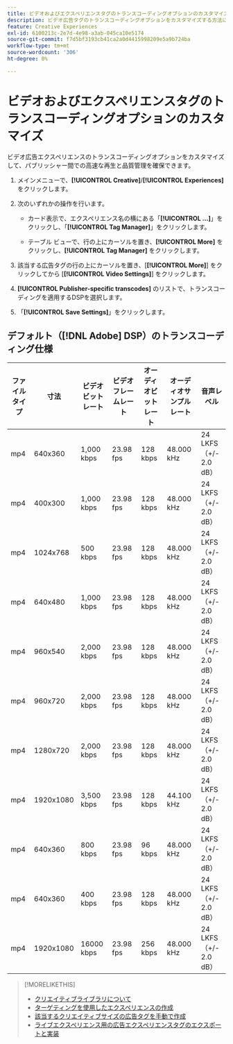 ```yaml
---
title: ビデオおよびエクスペリエンスタグのトランスコーディングオプションのカスタマイズ
description: ビデオ広告タグのトランスコーディングオプションをカスタマイズする方法について説明します。
feature: Creative Experiences
exl-id: 6100213c-2e7d-4e98-a3ab-045ca10e5174
source-git-commit: f7d5bf3193cb41ca2a0d4415998209e5a9b724ba
workflow-type: tm+mt
source-wordcount: '306'
ht-degree: 0%

---
```


# ビデオおよびエクスペリエンスタグのトランスコーディングオプションのカスタマイズ

ビデオ広告エクスペリエンスのトランスコーディングオプションをカスタマイズして、パブリッシャー間での高速な再生と品質管理を確保できます。

1. メインメニューで、**[!UICONTROL Creative]**/**[!UICONTROL Experiences]** をクリックします。

1. 次のいずれかの操作を行います。

   * カード表示で、エクスペリエンス名の横にある「**[!UICONTROL ...]**」をクリックし、「**[!UICONTROL Tag Manager]**」をクリックします。

   * テーブル ビューで、行の上にカーソルを置き、**[!UICONTROL More]** をクリックし、**[!UICONTROL Tag Manager]** をクリックします。

1. 該当する広告タグの行の上にカーソルを置き、[**[!UICONTROL More]**] をクリックしてから [**[!UICONTROL Video Settings]**] をクリックします。

1. **[!UICONTROL Publisher-specific transcodes]** のリストで、トランスコーディングを適用するDSPを選択します。

1. 「**[!UICONTROL Save Settings]**」をクリックします。

## デフォルト（[!DNL Adobe] DSP）のトランスコーディング仕様

| ファイルタイプ | 寸法 | ビデオビットレート | ビデオフレームレート | オーディオビットレート | オーディオサンプルレート | 音声レベル |
|---|---|---|---|---|---|---|
| mp4 | 640x360 | 1,000 kbps | 23.98 fps | 128 kbps | 48.000 kHz | 24 LKFS （+/- 2.0 dB） |
| mp4 | 400x300 | 1,000 kbps | 23.98 fps | 128 kbps | 48.000 kHz | 24 LKFS （+/- 2.0 dB） |
| mp4 | 1024x768 | 500 kbps | 23.98 fps | 128 kbps | 48.000 kHz | 24 LKFS （+/- 2.0 dB） |
| mp4 | 640x480 | 1,000 kbps | 23.98 fps | 128 kbps | 48.000 kHz | 24 LKFS （+/- 2.0 dB） |
| mp4 | 960x540 | 2,000 kbps | 23.98 fps | 128 kbps | 48.000 kHz | 24 LKFS （+/- 2.0 dB） |
| mp4 | 960x720 | 2,000 kbps | 23.98 fps | 128 kbps | 48.000 kHz | 24 LKFS （+/- 2.0 dB） |
| mp4 | 1280x720 | 2,000 kbps | 23.98 fps | 128 kbps | 48.000 kHz | 24 LKFS （+/- 2.0 dB） |
| mp4 | 1920x1080 | 3,500 kbps | 23.98 fps | 128 kbps | 44.100 kHz | 24 LKFS （+/- 2.0 dB） |
| mp4 | 640x360 | 800 kbps | 23.98 fps | 96 kbps | 48.000 kHz | 24 LKFS （+/- 2.0 dB） |
| mp4 | 640x360 | 400 kbps | 23.98 fps | 128 kbps | 48.000 kHz | 24 LKFS （+/- 2.0 dB） |
| mp4 | 1920x1080 | 16000 kbps | 23.98 fps | 256 kbps | 48.000 kHz | 24 LKFS （+/- 2.0 dB） |

>[!MORELIKETHIS]
>
>* [ クリエイティブライブラリについて ](/help/creative/creative-libraries/creative-libraries-about.md)
>* [ ターゲティングを使用したエクスペリエンスの作成 ](/help/creative/experiences/experience-create-targeting.md)
>* [ 該当するクリエイティブサイズの広告タグを手動で作成 ](experience-tag-create-manually.md)
>* [ ライブエクスペリエンス用の広告エクスペリエンスタグのエクスポートと実装 ](experience-tag-export.md)
